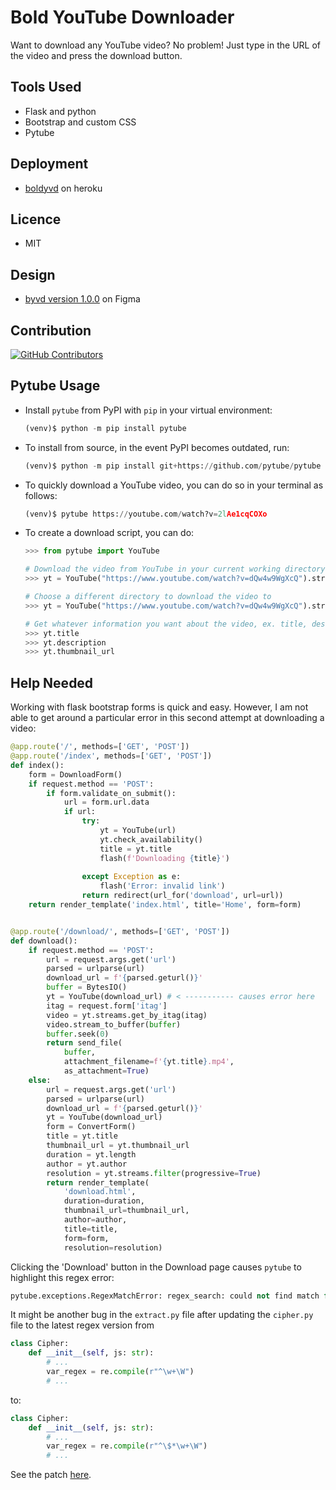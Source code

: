 # Bold YouTube Downloader

Want to download any YouTube video? No problem! Just type in the URL of the video and press the download button.

## Tools Used

- Flask and python
- Bootstrap and custom CSS
- Pytube

## Deployment

- [boldyvd]() on heroku

## Licence
- MIT

## Design

- [byvd version 1.0.0](https://www.figma.com/proto/TAHwcWIrhvHNMvqmjQBkV1/bold-YT-downloader?node-id=0%3A3&scaling=min-zoom&page-id=0%3A1&starting-point-node-id=4%3A31) on Figma

## Contribution

[![GitHub Contributors](https://img.shields.io/github/contributors/GitauHarrison/youtube-video-downloader)](https://github.com/GitauHarrison/youtube-video-downloader/graphs/contributors)

## Pytube Usage

- Install `pytube` from PyPI with `pip` in your virtual environment:

    ```python
    (venv)$ python -m pip install pytube
    ```

- To install from source, in the event PyPI becomes outdated, run:

    ```python
    (venv)$ python -m pip install git+https://github.com/pytube/pytube
    ```

- To quickly download a YouTube video, you can do so in your terminal as follows:

    ```python
    (venv)$ pytube https://youtube.com/watch?v=2lAe1cqCOXo
    ```

- To create a download script, you can do:

    ```python
    >>> from pytube import YouTube

    # Download the video from YouTube in your current working directory
    >>> yt = YouTube("https://www.youtube.com/watch?v=dQw4w9WgXcQ").streams.get_highest_resolution().download()

    # Choose a different directory to download the video to
    >>> yt = YouTube("https://www.youtube.com/watch?v=dQw4w9WgXcQ").streams.get_highest_resolution().download("/path/to/download/location")

    # Get whatever information you want about the video, ex. title, description, etc.
    >>> yt.title
    >>> yt.description
    >>> yt.thumbnail_url
    ```

## Help Needed

Working with flask bootstrap forms is quick and easy. However, I am not able to get around a particular error in this second attempt at downloading a video:

```python
@app.route('/', methods=['GET', 'POST'])
@app.route('/index', methods=['GET', 'POST'])
def index():
    form = DownloadForm()
    if request.method == 'POST':
        if form.validate_on_submit():
            url = form.url.data
            if url:
                try:
                    yt = YouTube(url)
                    yt.check_availability()
                    title = yt.title
                    flash(f'Downloading {title}')
                    
                except Exception as e:
                    flash('Error: invalid link')
                return redirect(url_for('download', url=url))
    return render_template('index.html', title='Home', form=form)


@app.route('/download/', methods=['GET', 'POST'])
def download():
    if request.method == 'POST':
        url = request.args.get('url')
        parsed = urlparse(url)
        download_url = f'{parsed.geturl()}'
        buffer = BytesIO()
        yt = YouTube(download_url) # < ----------- causes error here
        itag = request.form['itag']
        video = yt.streams.get_by_itag(itag)
        video.stream_to_buffer(buffer)
        buffer.seek(0)
        return send_file(
            buffer,
            attachment_filename=f'{yt.title}.mp4',
            as_attachment=True)
    else:
        url = request.args.get('url')
        parsed = urlparse(url)
        download_url = f'{parsed.geturl()}'
        yt = YouTube(download_url)
        form = ConvertForm()
        title = yt.title
        thumbnail_url = yt.thumbnail_url
        duration = yt.length
        author = yt.author
        resolution = yt.streams.filter(progressive=True)
        return render_template(
            'download.html',
            duration=duration,
            thumbnail_url=thumbnail_url,
            author=author,
            title=title,
            form=form,
            resolution=resolution)
```

Clicking the 'Download' button in the Download page causes `pytube` to highlight this regex error:

```python
pytube.exceptions.RegexMatchError: regex_search: could not find match for (?:v=|\/)([0-9A-Za-z_-]{11}).*
```

It might be another bug in the `extract.py` file after updating the `cipher.py` file to the latest regex version from

```python
class Cipher:
    def __init__(self, js: str):
        # ...
        var_regex = re.compile(r"^\w+\W")
        # ...
```

to:

```python
class Cipher:
    def __init__(self, js: str):
        # ...
        var_regex = re.compile(r"^\$*\w+\W")
        # ...
```

See the patch [here](https://github.com/pytube/pytube/issues/1199).